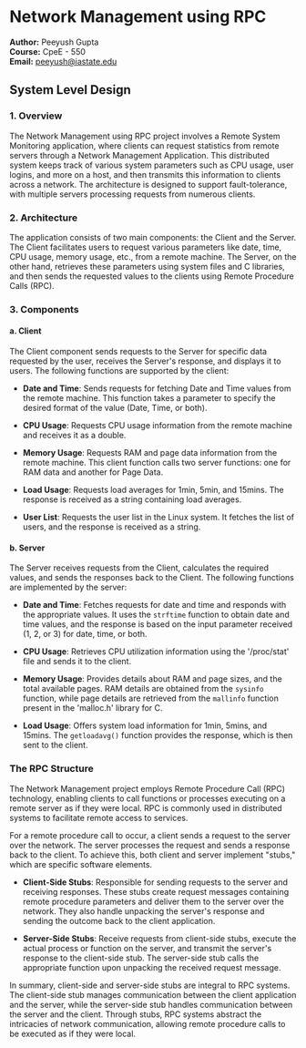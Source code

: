 # Network Management using RPC

**Author:** Peeyush Gupta  
**Course:** CpeE - 550  
**Email:** peeyush@iastate.edu

## System Level Design

### 1. Overview

The Network Management using RPC project involves a Remote System Monitoring application, where clients can request statistics from remote servers through a Network Management Application. This distributed system keeps track of various system parameters such as CPU usage, user logins, and more on a host, and then transmits this information to clients across a network. The architecture is designed to support fault-tolerance, with multiple servers processing requests from numerous clients.

### 2. Architecture

The application consists of two main components: the Client and the Server. The Client facilitates users to request various parameters like date, time, CPU usage, memory usage, etc., from a remote machine. The Server, on the other hand, retrieves these parameters using system files and C libraries, and then sends the requested values to the clients using Remote Procedure Calls (RPC).

### 3. Components

#### a. Client

The Client component sends requests to the Server for specific data requested by the user, receives the Server's response, and displays it to users. The following functions are supported by the client:

- **Date and Time**: Sends requests for fetching Date and Time values from the remote machine. This function takes a parameter to specify the desired format of the value (Date, Time, or both).

- **CPU Usage**: Requests CPU usage information from the remote machine and receives it as a double.

- **Memory Usage**: Requests RAM and page data information from the remote machine. This client function calls two server functions: one for RAM data and another for Page Data.

- **Load Usage**: Requests load averages for 1min, 5min, and 15mins. The response is received as a string containing load averages.

- **User List**: Requests the user list in the Linux system. It fetches the list of users, and the response is received as a string.

#### b. Server

The Server receives requests from the Client, calculates the required values, and sends the responses back to the Client. The following functions are implemented by the server:

- **Date and Time**: Fetches requests for date and time and responds with the appropriate values. It uses the `strftime` function to obtain date and time values, and the response is based on the input parameter received (1, 2, or 3) for date, time, or both.

- **CPU Usage**: Retrieves CPU utilization information using the '/proc/stat' file and sends it to the client.

- **Memory Usage**: Provides details about RAM and page sizes, and the total available pages. RAM details are obtained from the `sysinfo` function, while page details are retrieved from the `mallinfo` function present in the 'malloc.h' library for C.

- **Load Usage**: Offers system load information for 1min, 5mins, and 15mins. The `getloadavg()` function provides the response, which is then sent to the client.

### The RPC Structure

The Network Management project employs Remote Procedure Call (RPC) technology, enabling clients to call functions or processes executing on a remote server as if they were local. RPC is commonly used in distributed systems to facilitate remote access to services.

For a remote procedure call to occur, a client sends a request to the server over the network. The server processes the request and sends a response back to the client. To achieve this, both client and server implement "stubs," which are specific software elements.

- **Client-Side Stubs**: Responsible for sending requests to the server and receiving responses. These stubs create request messages containing remote procedure parameters and deliver them to the server over the network. They also handle unpacking the server's response and sending the outcome back to the client application.

- **Server-Side Stubs**: Receive requests from client-side stubs, execute the actual process or function on the server, and transmit the server's response to the client-side stub. The server-side stub calls the appropriate function upon unpacking the received request message.

In summary, client-side and server-side stubs are integral to RPC systems. The client-side stub manages communication between the client application and the server, while the server-side stub handles communication between the server and the client. Through stubs, RPC systems abstract the intricacies of network communication, allowing remote procedure calls to be executed as if they were local.
